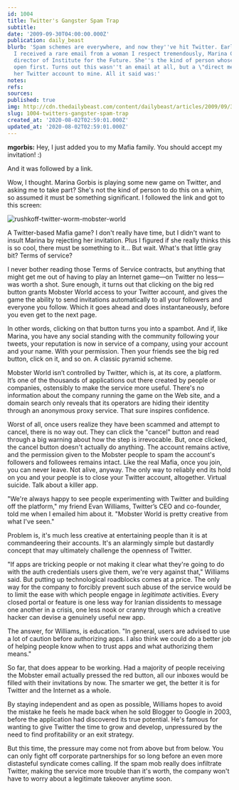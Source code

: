 ```yaml
---
id: 1004
title: Twitter's Gangster Spam Trap
subtitle: 
date: '2009-09-30T04:00:00.000Z'
publication: daily_beast
blurb: 'Spam schemes are everywhere, and now they''ve hit Twitter. Early Monday morning,
  I received a rare email from a woman I respect tremendously, Marina Gorbis, executive
  director of Institute for the Future. She''s the kind of person whose emails you
  open first. Turns out this wasn''t an email at all, but a \"direct message\" from
  her Twitter account to mine. All it said was:'
notes: 
refs: 
sources: 
published: true
img: http://cdn.thedailybeast.com/content/dailybeast/articles/2009/09/30/a-tweet-you-cant-refuse/_jcr_content/body/image_1.img.503.jpg/1337256000000.cached.jpg
slug: 1004-twitters-gangster-spam-trap
created_at: '2020-08-02T02:59:01.000Z'
updated_at: '2020-08-02T02:59:01.000Z'
---
```

**mgorbis:** Hey, I just added you to my Mafia family. You should accept my invitation! :)

And it was followed by a link.

Wow, I thought. Marina Gorbis is playing some new game on Twitter, and asking me to take part? She's not the kind of person to do this on a whim, so assumed it must be something significant. I followed the link and got to this screen:

![rushkoff-twitter-worm-mobster-world](http://cdn.thedailybeast.com/content/dailybeast/articles/2009/09/30/a-tweet-you-cant-refuse/_jcr_content/body/image_1.img.503.jpg/1337256000000.cached.jpg "rushkoff-twitter-worm-mobster-world")

A Twitter-based Mafia game? I don't really have time, but I didn't want to insult Marina by rejecting her invitation. Plus I figured if she really thinks this is so cool, there must be something to it... But wait. What's that little gray bit? Terms of service?

I never bother reading those Terms of Service contracts, but anything that might get me out of having to play an Internet game—on Twitter no less—was worth a shot. Sure enough, it turns out that clicking on the big red button grants Mobster World access to your Twitter account, and gives the game the ability to send invitations automatically to all your followers and everyone you follow. Which it goes ahead and does instantaneously, before you even get to the next page.

In other words, clicking on that button turns you into a spambot. And if, like Marina, you have any social standing with the community following your tweets, your reputation is now in service of a company, using your account and your name. With your permission. Then your friends see the big red button, click on it, and so on. A classic pyramid scheme.

Mobster World isn’t controlled by Twitter, which is, at its core, a platform. It’s one of the thousands of applications out there created by people or companies, ostensibly to make the service more useful. There's no information about the company running the game on the Web site, and a domain search only reveals that its operators are hiding their identity through an anonymous proxy service. That sure inspires confidence.

Worst of all, once users realize they have been scammed and attempt to cancel, there is no way out. They can click the "cancel" button and read through a big warning about how the step is irrevocable. But, once clicked, the cancel button doesn't actually do anything. The account remains active, and the permission given to the Mobster people to spam the account's followers and followees remains intact. Like the real Mafia, once you join, you can never leave. Not alive, anyway. The only way to reliably end its hold on you and your people is to close your Twitter account, altogether. Virtual suicide. Talk about a killer app.

"We're always happy to see people experimenting with Twitter and building off the platform," my friend Evan Williams, Twitter’s CEO and co-founder, told me when I emailed him about it. "Mobster World is pretty creative from what I've seen."

Problem is, it's much less creative at entertaining people than it is at commandeering their accounts. It's an alarmingly simple but dastardly concept that may ultimately challenge the openness of Twitter.

"If apps are tricking people or not making it clear what they're going to do with the auth credentials users give them, we're very against that," Williams said. But putting up technological roadblocks comes at a price. The only way for the company to forcibly prevent such abuse of the service would be to limit the ease with which people engage in *legitimate* activities. Every closed portal or feature is one less way for Iranian dissidents to message one another in a crisis, one less nook or cranny through which a creative hacker can devise a genuinely useful new app.

The answer, for Williams, is education. "In general, users are advised to use a lot of caution before authorizing apps. I also think we could do a better job of helping people know when to trust apps and what authorizing them means."

So far, that does appear to be working. Had a majority of people receiving the Mobster email actually pressed the red button, all our inboxes would be filled with their invitations by now. The smarter we get, the better it is for Twitter and the Internet as a whole.

By staying independent and as open as possible, Williams hopes to avoid the mistake he feels he made back when he sold Blogger to Google in 2003, before the application had discovered its true potential. He's famous for wanting to give Twitter the time to grow and develop, unpressured by the need to find profitability or an exit strategy.

But this time, the pressure may come not from above but from below. You can only fight off corporate partnerships for so long before an even more distasteful syndicate comes calling. If the spam mob really does infiltrate Twitter, making the service more trouble than it's worth, the company won't have to worry about a legitimate takeover anytime soon.
